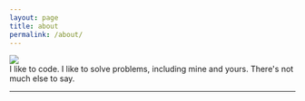 ```yaml
---
layout: page
title: about
permalink: /about/
---
```


<img class="col one right" src="/img/prof_pic.jpg">

<br/>
I like to code. I like to solve problems, including mine and yours. There's not much else to say.

<br/>
<hr/>
<br/>
<span class="contacticon center">
	<a href="mailto:saadbakht@gmail.com"><i class="fa fa-envelope-square"></i></a>
	<a href="https://github.com/sbakht" target="_blank"><i class="fa fa-github-square"></i></a>
	<a href="https://www.linkedin.com/in/sbakht" target="_blank"><i class="fa fa-linkedin-square"></i></a>
</span>


